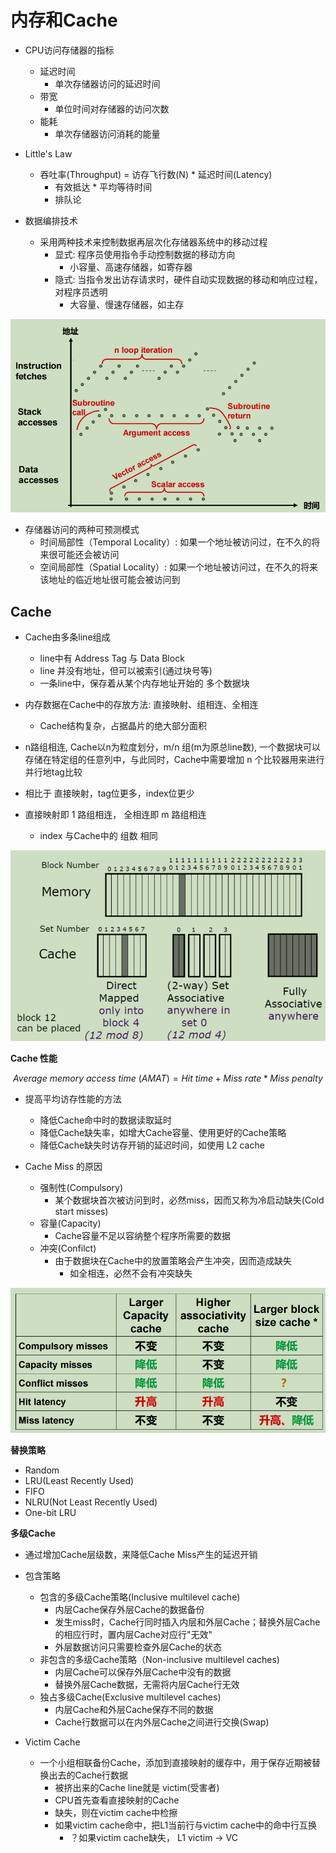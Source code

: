 # 内存和Cache

- CPU访问存储器的指标
  - 延迟时间
    - 单次存储器访问的延迟时间
  - 带宽
    - 单位时间对存储器的访问次数
  - 能耗
    - 单次存储器访问消耗的能量

- Little's Law
  - 吞吐率(Throughput) = 访存飞行数(N) * 延迟时间(Latency)
    - 有效抵达 * 平均等待时间
    - 排队论

- 数据编排技术
  - 采用两种技术来控制数据再层次化存储器系统中的移动过程
    - 显式: 程序员使用指令手动控制数据的移动方向
      - 小容量、高速存储器，如寄存器
    - 隐式: 当指令发出访存请求时，硬件自动实现数据的移动和响应过程，对程序员透明
      - 大容量、慢速存储器，如主存

![特定内存引用模式](./img/2022-03-12-11-31-23.png)

- 存储器访问的两种可预测模式
  - 时间局部性（Temporal Locality）: 如果一个地址被访问过，在不久的将来很可能还会被访问
  - 空间局部性（Spatial Locality）: 如果一个地址被访问过，在不久的将来该地址的临近地址很可能会被访问到


## Cache

- Cache由多条line组成
  - line中有 Address Tag 与 Data Block
  - line 并没有地址，但可以被索引(通过块号等)
  - 一条line中，保存着从某个内存地址开始的 多个数据块

- 内存数据在Cache中的存放方法: 直接映射、组相连、全相连
  - Cache结构复杂，占据晶片的绝大部分面积

- n路组相连, Cache以n为粒度划分，m/n 组(m为原总line数), 一个数据块可以存储在特定组的任意列中，与此同时，Cache中需要增加 n 个比较器用来进行并行地tag比较
- 相比于 直接映射，tag位更多，index位更少
- 直接映射即 1 路组相连， 全相连即 m 路组相连
  - index 与Cache中的 组数 相同

![内存数据在Cache中的放置方法](./img/2022-03-12-11-45-33.png)

**Cache 性能**

$$Average\ memory\ access\ time\ (AMAT) = Hit\ time + Miss\ rate * Miss\ penalty$$

- 提高平均访存性能的方法
  - 降低Cache命中时的数据读取延时
  - 降低Cache缺失率，如增大Cache容量、使用更好的Cache策略
  - 降低Cache缺失时访存开销的延迟时间，如使用 L2 cache

- Cache Miss 的原因
  - 强制性(Compulsory)
    - 某个数据块首次被访问到时，必然miss，因而又称为冷启动缺失(Cold start misses)
  - 容量(Capacity)
    - Cache容量不足以容纳整个程序所需要的数据
  - 冲突(Confilct)
    - 由于数据块在Cache中的放置策略会产生冲突，因而造成缺失
      - 如全相连，必然不会有冲突缺失

![Cache参数对性能的影响](./img/2022-03-13-11-28-32.png)

**替换策略**

- Random
- LRU(Least Recently Used)
- FIFO
- NLRU(Not Least Recently Used)
- One-bit LRU

**多级Cache**

- 通过增加Cache层级数，来降低Cache Miss产生的延迟开销
- 包含策略
  - 包含的多级Cache策略(Inclusive multilevel cache)
    - 内层Cache保存外层Cache的数据备份
    - 发生miss时，Cache行同时插入内层和外层Cache；替换外层Cache的相应行时，置内层Cache对应行"无效"
    - 外层数据访问只需要检查外层Cache的状态
  - 非包含的多级Cache策略（Non-inclusive multilevel caches)
    - 内层Cache可以保存外层Cache中没有的数据
    - 替换外层Cache数据，无需将内层Cache行无效
  - 独占多级Cache(Exclusive multilevel caches)
    - 内层Cache和外层Cache保存不同的数据
    - Cache行数据可以在内外层Cache之间进行交换(Swap)

- Victim Cache
  - 一个小组相联备份Cache，添加到直接映射的缓存中，用于保存近期被替换出去的Cache行数据
    - 被挤出来的Cache line就是 victim(受害者)
    - CPU首先查看直接映射的Cache
    - 缺失，则在victim cache中检擦
    - 如果victim cache命中，把L1当前行与victim cache中的命中行互换
      - ？如果victim cache缺失， L1 victim -> VC